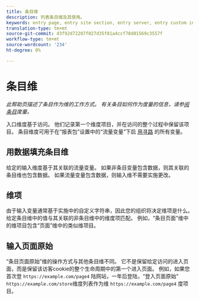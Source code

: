 ```yaml
---
title: 条目维
description: 列表条目维及其使用。
keywords: entry page, entry site section, entry server, entry custom insight
translation-type: tm+mt
source-git-commit: d3f92d72207f027d35f81a4ccf70d01569c3557f
workflow-type: tm+mt
source-wordcount: '234'
ht-degree: 0%

---
```



# 条目维

*此帮助页描述了条目作为维的工作方式。 有关条目如何作为度量的信息，请参[阅条目](../metrics/entries.md)度量。*

入口维度基于访问。 他们记录第一个维度项目，并在访问的整个过程中保留该项目。 条目维度可用于在“报表包”设置中的“流量变量”下启 [用寻路](/help/admin/admin/c-traffic-variables/traffic-var.md) 的所有变量。

## 用数据填充条目维

给定的输入维度基于其关联的流量变量。 如果非条目变量包含数据，则其关联的条目维也包含数据。 如果流量变量包含数据，则输入维不需要实施更改。

## 维项

由于输入变量通常基于实施中的自定义字符串，因此您的组织将决定维项是什么。 给定条目维中的值与其关联的非条目维中的维度项匹配。 例如，“条目页面”维中的维项目包含“页面”维中的类似维项目。

## 输入页面原始

“条目页面原始”维的操作方式与其他条目维不同。 它不是保留给定访问的进入页面，而是保留该访客cookie的整个生命周期中的第一个进入页面。 例如，如果您首次登 `https://example.com/page4` 陆网站，一年后登陆，“登入页面原始” `https://example.com/store`维度列表作为维 `https://example.com/page4` 度项目。
